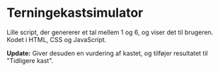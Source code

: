 # Terningekastsimulator
Lille script, der genererer et tal mellem 1 og 6, og viser det til brugeren. Kodet i HTML, CSS og JavaScript.

**Update:** Giver desuden en vurdering af kastet, og tilføjer resultatet til "Tidligere kast".
